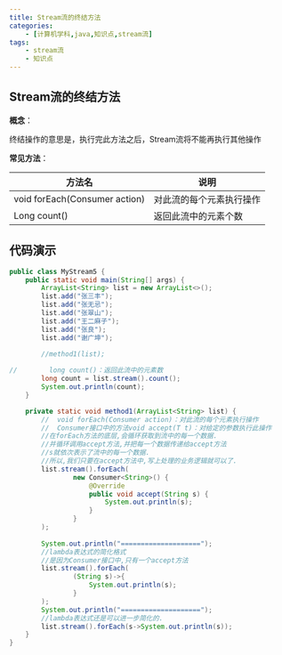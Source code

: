 ```yaml
---
title: Stream流的终结方法
categories:
    - [计算机学科,java,知识点,stream流]
tags:
    - stream流
    - 知识点
---
```


## Stream流的终结方法

**概念**：

终结操作的意思是，执行完此方法之后，Stream流将不能再执行其他操作

**常见方法**：

| 方法名                        | 说明                     |
| ----------------------------- | ------------------------ |
| void forEach(Consumer action) | 对此流的每个元素执行操作 |
| Long count()                  | 返回此流中的元素个数     |

## 代码演示

```java
public class MyStream5 {
    public static void main(String[] args) {
        ArrayList<String> list = new ArrayList<>();
        list.add("张三丰");
        list.add("张无忌");
        list.add("张翠山");
        list.add("王二麻子");
        list.add("张良");
        list.add("谢广坤");

        //method1(list);
        
//        long count()：返回此流中的元素数
        long count = list.stream().count();
        System.out.println(count);
    }

    private static void method1(ArrayList<String> list) {
        //  void forEach(Consumer action)：对此流的每个元素执行操作
        //  Consumer接口中的方法void accept(T t)：对给定的参数执行此操作
        //在forEach方法的底层,会循环获取到流中的每一个数据.
        //并循环调用accept方法,并把每一个数据传递给accept方法
        //s就依次表示了流中的每一个数据.
        //所以,我们只要在accept方法中,写上处理的业务逻辑就可以了.
        list.stream().forEach(
                new Consumer<String>() {
                    @Override
                    public void accept(String s) {
                        System.out.println(s);
                    }
                }
        );
      
        System.out.println("====================");
        //lambda表达式的简化格式
        //是因为Consumer接口中,只有一个accept方法
        list.stream().forEach(
                (String s)->{
                    System.out.println(s);
                }
        );
        System.out.println("====================");
        //lambda表达式还是可以进一步简化的.
        list.stream().forEach(s->System.out.println(s));
    }
}
```

